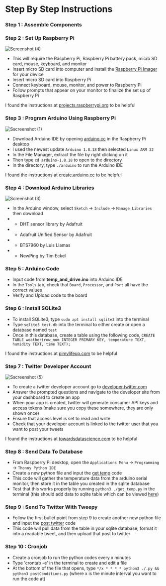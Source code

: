 # Step By Step Instructions


### Step 1 : Assemble Components



### Step 2 : Set Up Raspberry Pi
![Screenshot (4)](https://user-images.githubusercontent.com/109180573/184982249-e00b766c-4fc0-4566-a87c-1a39a82448d7.png)
* This will require the Raspberry Pi, Raspberry Pi battery pack,  micro SD card, mouse, keyboard, and monitor
* Insert micro SD card into computer and install the [Raspberry Pi Imager](https://www.raspberrypi.com/software/) for your device
* Insert micro SD card into Raspberry Pi
* Connect keyboard, mouse, monitor, and power to Raspberry Pi
* Follow prompts that appear on your monitor to finalize the set up of Raspberry Pi

I found the instructions at [projects.raspberrypi.org](https://projects.raspberrypi.org/en/projects/raspberry-pi-setting-up/0) to be helpful

### Step 3 : Program Arduino Using Raspberry Pi
![Sscreenshot (1)](https://user-images.githubusercontent.com/109180573/184982452-6683fa86-a8aa-4e98-9e69-f50120d01984.jpg)
*  Download Arduino IDE by opening [arduino.cc](https://www.arduino.cc/en/software/OldSoftwareReleases#previous) in the Raspberry Pi desktop
*  I used the newest update ``Arduino 1.8.18`` then selected ``Linux ARM 32`` 
*  In the File Manager, extract the file by right clicking on it
*  Then type ``cd arduino-1.8.18`` to open to the directory
*  In the directory, type ``./arduino`` to run the Arduino IDE

I found the instructions at [create.arduino.cc](https://create.arduino.cc/projecthub/ruchir1674/how-to-interface-arduino-with-raspberrypi-504b06) to be helpful

### Step 4 : Download Arduino Libraries
![Screenshot (3)](https://user-images.githubusercontent.com/109180573/184982325-f3d4b353-7043-4f8a-9781-bb95bb17d683.png)
* In the Arduino window, select ``Sketch`` -> ``Include`` -> ``Manage Libraries`` then download
* * DHT sensor library  by  Adafruit
* * Adafruit Unified Sensor  by  Adafruit
* * BTS7960  by  Luis Llamas
* * NewPing  by  Tim Eckel

### Step 5 : Arduino Code

* Input code from **temp_and_drive.ino** into Arduino IDE
* In the ``Tools`` tab, check that ``Board``, ``Processor``, and ``Port`` all have the correct values
* Verify and Upload code to the board

### Step 6 : Install SQLite3

* To install SQLite3, type ``sudo apt install sqlite3`` into the terminal
* Type ``sqlite3 test.db`` into the terminal to either create or open a database named ``test`` 
* Once in this database, create a table using the following code, ``CREATE TABLE weather(row_num INTEGER PRIMARY KEY, temperature TEXT, humidity TEXT, time TEXT);``

I found the instructions at [pimylifeup.com](https://pimylifeup.com/raspberry-pi-sqlite/) to be helpful

### Step 7 : Twitter Developer Account 
![Sscreenshot (5)](https://user-images.githubusercontent.com/109180573/185198741-8f8f7dce-1b53-4fcc-a700-16c30b289921.png)
* To create a twitter developer account go to [developer.twitter.com](https://developer.twitter.com/en/application/use-case)
* Answer the prompted questions and navigate to the developer site from your dashboard to create an app
* When your app is created, twitter will generate consumer API keys and access tokens (make sure you copy these somewhere, they are only shown once)
* Ensure that access level is set to read and write
* Check that your developer account is linked to the twitter user that you want to post your tweets

I found the instructions at [towardsdatascience.com](https://towardsdatascience.com/building-a-twitter-bot-with-python-89959ef2607f) to be helpful

### Step 8 : Send Data To Database

* From Raspberry Pi desktop, open the ``Applications Menu`` -> ``Programming`` -> ``Thonny Python IDE``
* Create a new python file and input the [get temp](get_temp.py) code
* This code will gather the temperature data from the arduino serial monitor, then store it in the table you created in the sqlite database
* Test that this works properly by running ``python3 ./get_temp.py`` in the terminal (this should add data to sqlite table which can be viewed [here](https://sqliteviewer.app/))

### Step 9 : Send To Twitter With Tweepy

* Follow the first bullet point from step 9 to create another new python file and input the [post twitter](post_twitter.py) code
* This code will pull data from the table in your sqlite database, format it into a readable tweet, and then upload that post to twitter

### Step 10 : Cronjob

* Create a cronjob to run the python codes every x minutes
* Type 'crontab -e' in the terminal to create and edit a file
* At the bottom of the file that opens, type ``*/x * * * * python3 ./.py && python3 postConditions.py``
(where x is the minute interval you want to run the code at)
